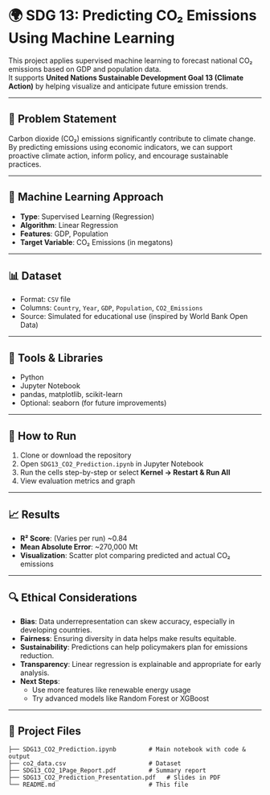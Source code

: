 # 🌍 SDG 13: Predicting CO₂ Emissions Using Machine Learning

This project applies supervised machine learning to forecast national CO₂ emissions based on GDP and population data.  
It supports **United Nations Sustainable Development Goal 13 (Climate Action)** by helping visualize and anticipate future emission trends.

---

## 📌 Problem Statement

Carbon dioxide (CO₂) emissions significantly contribute to climate change.  
By predicting emissions using economic indicators, we can support proactive climate action, inform policy, and encourage sustainable practices.

---

## 🧠 Machine Learning Approach

- **Type**: Supervised Learning (Regression)
- **Algorithm**: Linear Regression
- **Features**: GDP, Population
- **Target Variable**: CO₂ Emissions (in megatons)

---

## 📊 Dataset

- Format: `CSV` file
- Columns: `Country`, `Year`, `GDP`, `Population`, `CO2_Emissions`
- Source: Simulated for educational use (inspired by World Bank Open Data)

---

## 🧪 Tools & Libraries

- Python
- Jupyter Notebook
- pandas, matplotlib, scikit-learn
- Optional: seaborn (for future improvements)

---

## 🚀 How to Run

1. Clone or download the repository
2. Open `SDG13_CO2_Prediction.ipynb` in Jupyter Notebook
3. Run the cells step-by-step or select **Kernel → Restart & Run All**
4. View evaluation metrics and graph

---

## 📈 Results

- **R² Score**: (Varies per run) ~0.84
- **Mean Absolute Error**: ~270,000 Mt
- **Visualization**: Scatter plot comparing predicted and actual CO₂ emissions

---

## 🔍 Ethical Considerations

- **Bias**: Data underrepresentation can skew accuracy, especially in developing countries.
- **Fairness**: Ensuring diversity in data helps make results equitable.
- **Sustainability**: Predictions can help policymakers plan for emissions reduction.
- **Transparency**: Linear regression is explainable and appropriate for early analysis.
- **Next Steps**:
  - Use more features like renewable energy usage
  - Try advanced models like Random Forest or XGBoost

---

## 📂 Project Files

```plaintext
├── SDG13_CO2_Prediction.ipynb         # Main notebook with code & output
├── co2_data.csv                       # Dataset
├── SDG13_CO2_1Page_Report.pdf         # Summary report
├── SDG13_CO2_Prediction_Presentation.pdf   # Slides in PDF
└── README.md                          # This file
